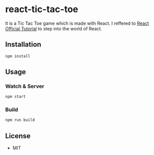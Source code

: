 # react-tic-tac-toe

It is a Tic Tac Toe game which is made with React. I reffered to [React Official Tutorial](https://facebook.github.io/react/tutorial/tutorial.html) to step into the world of React.

## Installation

```bash
npm install
```

## Usage

### Watch & Server

```bash
npm start
```

### Build

```bash
npm run build
```

## License
- MIT
